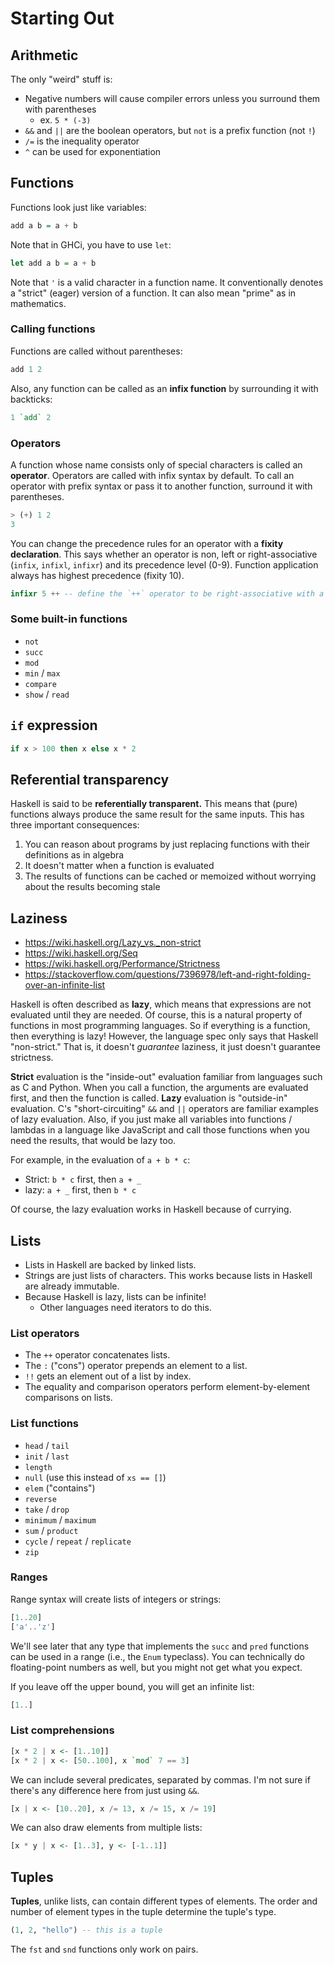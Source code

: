 # Starting Out

## Arithmetic

The only "weird" stuff is:
- Negative numbers will cause compiler errors unless you surround them with parentheses
    - ex. `5 * (-3)`
- `&&` and `||` are the boolean operators, but `not` is a prefix function (not `!`)
- `/=` is the inequality operator
- `^` can be used for exponentiation

## Functions

Functions look just like variables:

```hs
add a b = a + b
```

Note that in GHCi, you have to use `let`:

```hs
let add a b = a + b
```

Note that `'` is a valid character in a function name.
It conventionally denotes a "strict" (eager) version of a function.
It can also mean "prime" as in mathematics.

### Calling functions

Functions are called without parentheses:

```hs
add 1 2
```

Also, any function can be called as an **infix function** by surrounding it with backticks:

```hs
1 `add` 2
```

### Operators

A function whose name consists only of special characters is called an **operator**.
Operators are called with infix syntax by default.
To call an operator with prefix syntax or pass it to another function, surround it with parentheses.

```hs
> (+) 1 2
3
```

You can change the precedence rules for an operator with a **fixity declaration**.
This says whether an operator is non, left or right-associative (`infix`, `infixl`, `infixr`) and its precedence level (0-9).
Function application always has highest precedence (fixity 10).

```hs
infixr 5 ++ -- define the `++` operator to be right-associative with a precedence level of 5
```

### Some built-in functions

- `not`
- `succ`
- `mod`
- `min` / `max`
- `compare`
- `show` / `read`

## `if` expression

```hs
if x > 100 then x else x * 2
```

## Referential transparency

Haskell is said to be **referentially transparent.**
This means that (pure) functions always produce the same result for the same inputs.
This has three important consequences:

1. You can reason about programs by just replacing functions with their definitions as in algebra
1. It doesn't matter when a function is evaluated
1. The results of functions can be cached or memoized without worrying about the results becoming stale

## Laziness

- <https://wiki.haskell.org/Lazy_vs._non-strict>
- <https://wiki.haskell.org/Seq>
- <https://wiki.haskell.org/Performance/Strictness>
- <https://stackoverflow.com/questions/7396978/left-and-right-folding-over-an-infinite-list>

Haskell is often described as **lazy**, which means that expressions are not evaluated until they are needed.
Of course, this is a natural property of functions in most programming languages.
So if everything is a function, then everything is lazy!
However, the language spec only says that Haskell "non-strict."
That is, it doesn't *guarantee* laziness, it just doesn't guarantee strictness.

**Strict** evaluation is the "inside-out" evaluation familiar from languages such as C and Python.
When you call a function, the arguments are evaluated first, and then the function is called.
**Lazy** evaluation is "outside-in" evaluation.
C's "short-circuiting" `&&` and `||` operators are familiar examples of lazy evaluation.
Also, if you just make all variables into functions / lambdas in a language like JavaScript and call those functions when you need the results, that would be lazy too.

For example, in the evaluation of `a + b * c`:
- Strict: `b * c` first, then `a + _`
- lazy: `a + _` first, then `b * c`

Of course, the lazy evaluation works in Haskell because of currying.

## Lists

- Lists in Haskell are backed by linked lists.
- Strings are just lists of characters. This works because lists in Haskell are already immutable.
- Because Haskell is lazy, lists can be infinite!
    - Other languages need iterators to do this.

### List operators

- The `++` operator concatenates lists.
- The `:` ("cons") operator prepends an element to a list.
- `!!` gets an element out of a list by index.
- The equality and comparison operators perform element-by-element comparisons on lists.

### List functions

- `head` / `tail`
- `init` / `last`
- `length`
- `null` (use this instead of `xs == []`)
- `elem` ("contains")
- `reverse`
- `take` / `drop`
- `minimum` / `maximum`
- `sum` / `product`
- `cycle` / `repeat` / `replicate`
- `zip`

### Ranges

Range syntax will create lists of integers or strings:

```hs
[1..20]
['a'..'z']
```

We'll see later that any type that implements the `succ` and `pred` functions can be used in a range (i.e., the `Enum` typeclass).
You can technically do floating-point numbers as well, but you might not get what you expect.

If you leave off the upper bound, you will get an infinite list:

```hs
[1..]
```

### List comprehensions

```hs
[x * 2 | x <- [1..10]]
[x * 2 | x <- [50..100], x `mod` 7 == 3]
```

We can include several predicates, separated by commas.
I'm not sure if there's any difference here from just using `&&`.

```hs
[x | x <- [10..20], x /= 13, x /= 15, x /= 19]
```

We can also draw elements from multiple lists:

```hs
[x * y | x <- [1..3], y <- [-1..1]]
```

## Tuples

**Tuples**, unlike lists, can contain different types of elements.
The order and number of element types in the tuple determine the tuple's type.

```hs
(1, 2, "hello") -- this is a tuple
```

The `fst` and `snd` functions only work on pairs.